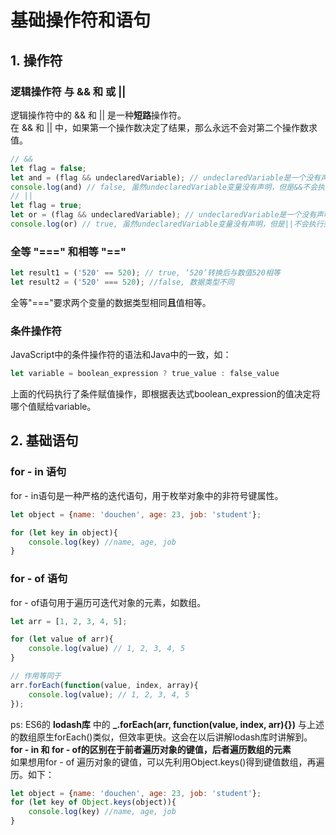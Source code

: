 # 基础操作符和语句
## 1. 操作符
### 逻辑操作符 与 && 和 或 ||
逻辑操作符中的 && 和 || 是一种**短路**操作符。  
在 && 和 || 中，如果第一个操作数决定了结果，那么永远不会对第二个操作数求值。  
```JavaScript
// &&
let flag = false;
let and = (flag && undeclaredVariable); // undeclaredVariable是一个没有声明的变量。
console.log(and) // false, 虽然undeclaredVariable变量没有声明，但是&&不会执行到它。
// ||
let flag = true;
let or = (flag && undeclaredVariable); // undeclaredVariable是一个没有声明的变量。
console.log(or) // true, 虽然undeclaredVariable变量没有声明，但是||不会执行到它。
```

### 全等 "===" 和相等 "=="
```JavaScript
let result1 = ('520' == 520); // true, ‘520’转换后与数值520相等
let result2 = ('520' === 520); //false, 数据类型不同
```
全等"==="要求两个变量的数据类型相同**且**值相等。  

### 条件操作符
JavaScript中的条件操作符的语法和Java中的一致，如：
```JavaScript
let variable = boolean_expression ? true_value : false_value
```
上面的代码执行了条件赋值操作，即根据表达式boolean_expression的值决定将哪个值赋给variable。

## 2. 基础语句
### for - in 语句
for - in语句是一种严格的迭代语句，用于枚举对象中的非符号键属性。
```JavaScript
let object = {name: 'douchen', age: 23, job: 'student'};

for (let key in object){
    console.log(key) //name, age, job
}
```

### for - of 语句
for - of语句用于遍历可迭代对象的元素，如数组。
```JavaScript
let arr = [1, 2, 3, 4, 5];

for (let value of arr){
    console.log(value) // 1, 2, 3, 4, 5
}

// 作用等同于
arr.forEach(function(value, index, array){
    console.log(value); // 1, 2, 3, 4, 5
});
```
ps: ES6的 **lodash库** 中的 **_.forEach(arr, function(value, index, arr){})** 与上述的数组原生forEach()类似，但效率更快。这会在以后讲解lodash库时讲解到。 
**for - in 和 for - of的区别在于前者遍历对象的键值，后者遍历数组的元素**  
如果想用for - of 遍历对象的键值，可以先利用Object.keys()得到键值数组，再遍历。如下：
```JavaScript
let object = {name: 'douchen', age: 23, job: 'student'};
for (let key of Object.keys(object)){
    console.log(key) //name, age, job
}
```